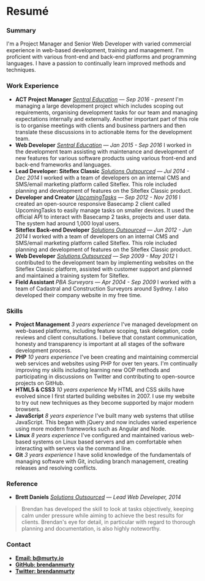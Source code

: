 # Resumé

<h3 class="nomargin">Summary</h3>

I'm a Project Manager and Senior Web Developer with varied commercial experience in web-based development, training and management. I'm proficient with various front-end and back-end platforms and programming languages. I have a passion to continually learn improved methods and techniques.

### Work Experience

- __ACT Project Manager__ *[Sentral Education](http://sentral.com.au) &mdash; Sep 2016 - present* I'm managing a large development project which includes scoping out requirements, organising development tasks for our team and managing expectations internally and externally. Another important part of this role is to organise meetings with clients and business partners and then translate these discussions in to actionable items for the development team.
- __Web Developer__ *[Sentral Education](http://sentral.com.au) &mdash; Jan 2015 - Sep 2016* I worked in the development team assisting with maintenance and development of new features for various software products using various front-end and back-end frameworks and languages.
- __Lead Developer: Siteflex Classic__ *[Solutions Outsourced](http://solutionsoutsourced.com.au) &mdash; Jul 2014 - Dec 2014* I worked with a team of developers on an internal CMS and SMS/email marketing platform called Siteflex. This role included planning and development of features on the Siteflex Classic product.
- __Developer and Creator__ *[UpcomingTasks](http://upcomingtasks.com) &mdash; Sep 2012 - Nov 2016* I created an open-source responsive Basecamp 2 client called UpcomingTasks to easily manage tasks on smaller devices. It used the official API to interact with Basecamp 2 tasks, projects and user data. The system had around 1,000 loyal users.
- __Siteflex Back-end Developer__ *[Solutions Outsourced](http://solutionsoutsourced.com.au) &mdash; Jun 2012 - Jun 2014* I worked with a team of developers on an internal CMS and SMS/email marketing platform called Siteflex. This role included planning and development of features on the Siteflex Classic product.
- __Web Developer__ *[Solutions Outsourced](http://solutionsoutsourced.com.au) &mdash; Sep 2009 - May 2012* I contributed to the development team by implementing websites on the Siteflex Classic platform, assisted with customer support and planned and maintained a training system for Siteflex.
- __Field Assistant__ *PBA Surveyors &mdash; Apr 2004 - Sep 2009* I worked with a team of Cadastral and Construction Surveyors around Sydney. I also developed their company website in my free time.

### Skills

- __Project Management__ *3 years experience* I've managed development on web-based platforms, including feature scoping, task delegation, code reviews and client consultations. I believe that constant communication, honesty and transparency is important at all stages of the software development process.
- __PHP__ *10 years experience* I've been creating and maintaining commercial web services and websites using PHP for over ten years. I'm continually improving my skills including learning new OOP methods and participating in discussions on Twitter and contributing to open-source projects on GitHub.
- __HTML5 & CSS3__ *10 years experience* My HTML and CSS skills have evolved since I first started building websites in 2007. I use my website to try out new techniques as they become supported by major modern browsers.
- __JavaScript__ *8 years experience* I've built many web systems that utilise JavaScript. This began with jQuery and now includes varied experience using more modern frameworks such as Angular and Node.
- __Linux__ *8 years experience* I've configured and maintained various web-based systems on Linux based servers and am comfortable when interacting with servers via the command line.
- __Git__ *3 years experience* I have solid knowledge of the fundamentals of managing software with Git, including branch management, creating releases and resolving conflicts.

### Reference

- __Brett Daniels__ *[Solutions Outsourced](http://solutionsoutsourced.com.au) &mdash; Lead Web Developer, 2014*

> Brendan has developed the skill to look at tasks objectively, keeping calm under pressure while aiming to achieve the best results for clients. Brendan's eye for detail, in particular with regard to thorough planning and documentation, is also highly noteworthy.

### Contact

- __[Email: b@murty.io](mailto:b@murty.io)__
- __[GitHub: brendanmurty](https://github.com/brendanmurty)__
- __[Twitter: brendanmurty](https://twitter.com/brendanmurty)__
